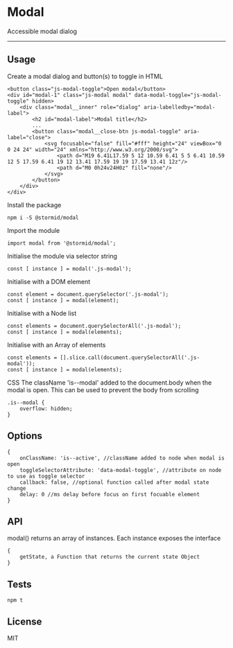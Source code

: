 # Modal

Accessible modal dialog

---

## Usage

Create a modal dialog and button(s) to toggle in HTML
```
<button class="js-modal-toggle">Open modal</button>
<div id="modal-1" class="js-modal modal" data-modal-toggle="js-modal-toggle" hidden>
    <div class="modal__inner" role="dialog" aria-labelledby="modal-label">
        <h2 id="modal-label">Modal title</h2>
        ...
        <button class="modal__close-btn js-modal-toggle" aria-label="close">
            <svg focusable="false" fill="#fff" height="24" viewBox="0 0 24 24" width="24" xmlns="http://www.w3.org/2000/svg">
                <path d="M19 6.41L17.59 5 12 10.59 6.41 5 5 6.41 10.59 12 5 17.59 6.41 19 12 13.41 17.59 19 19 17.59 13.41 12z"/>
                <path d="M0 0h24v24H0z" fill="none"/>
            </svg>
        </button>
    </div>
</div>
```

Install the package
```
npm i -S @stormid/modal
```

Import the module
```
import modal from '@stormid/modal';
```

Initialise the module via selector string
```
const [ instance ] = modal('.js-modal');
```

Initialise with a DOM element
```
const element = document.querySelector('.js-modal');
const [ instance ] = modal(element);
```

Initialise with a Node list
```
const elements = document.querySelectorAll('.js-modal');
const [ instance ] = modal(elements);
```

Initialise with an Array of elements
```
const elements = [].slice.call(document.querySelectorAll('.js-modal'));
const [ instance ] = modal(elements);
```

CSS
The className 'is--modal' added to the document.body when the modal is open. This can be used to prevent the body from scrolling

```
.is--modal {
    overflow: hidden;
}
```

## Options
```
{
    onClassName: 'is--active', //className added to node when modal is open
    toggleSelectorAttribute: 'data-modal-toggle', //attribute on node to use as toggle selector
    callback: false, //optional function called after modal state change
    delay: 0 //ms delay before focus on first focuable element
}
```

## API
modal() returns an array of instances. Each instance exposes the interface
```
{
    getState, a Function that returns the current state Object
}
```

## Tests
```
npm t
```

## License
MIT
